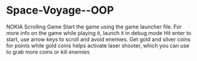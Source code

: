 # Space-Voyage--OOP
NOKIA Scrolling Game
Start the game using the game launcher file. For more info on the game while playing it, launch it in debug mode
Hit enter to start, use arrow keys to scroll and avoid enemies. Get gold and silver coins for points while gold coins helps activate 
laser shooter, which you can use to grab more coins or kill enemies
